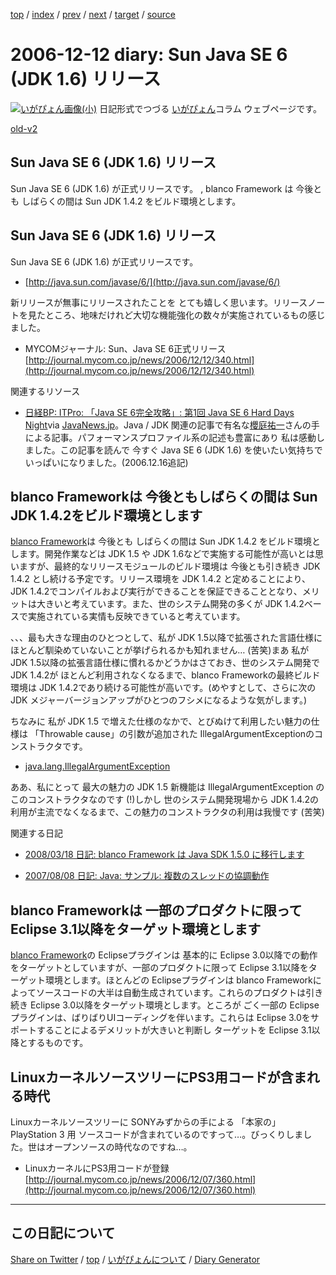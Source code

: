 [top](../index.html) 
 / [index](index.html) 
 / [prev](ig061209.html) 
 / [next](ig061214.html) 
 / [target](https://igapyon.github.io/diary/2006/ig061212.html) 
 / [source](https://github.com/igapyon/diary/blob/gh-pages/2006/ig061212.src.md) 

2006-12-12 diary: Sun Java SE 6 (JDK 1.6) リリース
=====================================================================================================
[![いがぴょん画像(小)](https://igapyon.github.io/diary/images/iga200306s.jpg "いがぴょん")](https://igapyon.github.io/diary/memo/memoigapyon.html) 日記形式でつづる [いがぴょん](https://igapyon.github.io/diary/memo/memoigapyon.html)コラム ウェブページです。

[old-v2](ig061212-orig.html)

## Sun Java SE 6 (JDK 1.6) リリース

Sun Java SE 6 (JDK 1.6) が正式リリースです。 , blanco Framework は 今後とも しばらくの間は Sun JDK 1.4.2 をビルド環境とします。


## Sun Java SE 6 (JDK 1.6) リリース

Sun Java SE 6 (JDK 1.6) が正式リリースです。

* [http://java.sun.com/javase/6/](http://java.sun.com/javase/6/)

新リリースが無事にリリースされたことを とても嬉しく思います。リリースノートを見たところ、地味だけれど大切な機能強化の数々が実施されているもの感じました。

* MYCOMジャーナル: Sun、Java SE 6正式リリース
  [http://journal.mycom.co.jp/news/2006/12/12/340.html](http://journal.mycom.co.jp/news/2006/12/12/340.html)

関連するリソース

* [日経BP: ITPro: 「Java SE 6完全攻略」: 第1回 Java SE 6 Hard Days Night](http://itpro.nikkeibp.co.jp/article/COLUMN/20060929/249350/)via [JavaNews.jp](http://javanews.jp/)。Java / JDK 関連の記事で有名な[櫻庭祐一](http://www.javainthebox.net/)さんの手による記事。パフォーマンスプロファイル系の記述も豊富にあり 私は感動しました。この記事を読んで 今すぐ Java SE 6 (JDK
  1.6) を使いたい気持ちでいっぱいになりました。(2006.12.16追記)

## blanco Frameworkは 今後ともしばらくの間は Sun JDK 1.4.2をビルド環境とします

[blanco Framework](http://www.igapyon.jp/blanco/blanco.ja.html)は 今後とも しばらくの間は Sun JDK 1.4.2 をビルド環境とします。開発作業などは JDK 1.5 や JDK 1.6などで実施する可能性が高いとは思いますが、最終的なリリースモジュールのビルド環境は 今後とも引き続き JDK 1.4.2 とし続ける予定です。リリース環境を JDK 1.4.2 と定めることにより、JDK 1.4.2でコンパイルおよび実行ができることを保証できることとなり、メリットは大きいと考えています。また、世のシステム開発の多くが JDK 1.4.2ベースで実施されている実情も反映できていると考えています。

、、、最も大きな理由のひとつとして、私が JDK 1.5以降で拡張された言語仕様に ほとんど馴染めていないことが挙げられるかも知れません… (苦笑)まあ 私が JDK 1.5以降の拡張言語仕様に慣れるかどうかはさておき、世のシステム開発で JDK 1.4.2が ほとんど利用されなくなるまで、blanco
Frameworkの最終ビルド環境は JDK 1.4.2であり続ける可能性が高いです。(めやすとして、さらに次の JDK メジャーバージョンアップがひとつのフシメになるような気がします。)

ちなみに 私が JDK 1.5 で増えた仕様のなかで、とびぬけて利用したい魅力の仕様は 「Throwable cause」の引数が追加された
IllegalArgumentExceptionのコンストラクタです。

* [java.lang.IllegalArgumentException](http://java.sun.com/j2se/1.5.0/ja/docs/ja/api/java/lang/IllegalArgumentException.html#IllegalArgumentException(java.lang.String,%20java.lang.Throwable))

ああ、私にとって 最大の魅力の JDK 1.5 新機能は IllegalArgumentException の このコンストラクタなのです (!)しかし 世のシステム開発現場から JDK 1.4.2の利用が主流でなくなるまで、この魅力のコンストラクタの利用は我慢です (苦笑)

関連する日記

* [2008/03/18 日記: blanco Framework は Java SDK 1.5.0 に移行します](../2008/ig080318.html)
  
* [2007/08/08 日記: Java: サンプル: 複数のスレッドの協調動作](../2007/ig070808.html)

## blanco Frameworkは 一部のプロダクトに限って Eclipse 3.1以降をターゲット環境とします

[blanco Framework](http://www.igapyon.jp/blanco/blanco.ja.html)の Eclipseプラグインは 基本的に Eclipse 3.0以降での動作をターゲットとしていますが、一部のプロダクトに限って
Eclipse 3.1以降をターゲット環境とします。ほとんどの Eclipseプラグインは blanco Frameworkによってソースコードの大半は自動生成されています。これらのプロダクトは引き続き Eclipse 3.0以降をターゲット環境とします。ところが ごく一部の Eclipseプラグインは、ばりばりUIコーディングを伴います。これらは
Eclipse 3.0をサポートすることによるデメリットが大きいと判断し ターゲットを Eclipse 3.1以降とするものです。

## LinuxカーネルソースツリーにPS3用コードが含まれる時代

Linuxカーネルソースツリーに SONYみずからの手による 「本家の」 PlayStation 3 用 ソースコードが含まれているのですって…。びっくりしました。世はオープンソースの時代なのですね…。

* LinuxカーネルにPS3用コードが登録
  [http://journal.mycom.co.jp/news/2006/12/07/360.html](http://journal.mycom.co.jp/news/2006/12/07/360.html)


----------------------------------------------------------------------------------------------------

## この日記について

[Share on Twitter](https://twitter.com/intent/tweet?hashtags=igapyon%2Cdiary%2C%E3%81%84%E3%81%8C%E3%81%B4%E3%82%87%E3%82%93&text=Sun+Java+SE+6+%28JDK+1.6%29+%E3%83%AA%E3%83%AA%E3%83%BC%E3%82%B9&url=https%3A%2F%2Figapyon.github.io%2Fdiary%2F2006%2Fig061212.html) / [top](../index.html) / [いがぴょんについて](https://igapyon.github.io/diary/memo/memoigapyon.html) / [Diary Generator](https://github.com/igapyon/igapyonv3)

